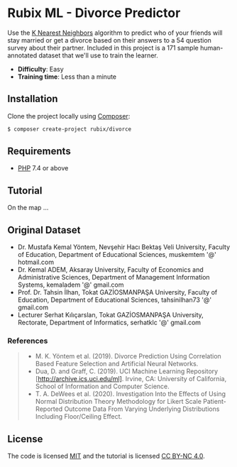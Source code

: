 # Rubix ML - Divorce Predictor
Use the [K Nearest Neighbors](https://docs.rubixml.com/latest/classifiers/k-nearest-neighbors.html) algorithm to predict who of your friends will stay married or get a divorce based on their answers to a 54 question survey about their partner. Included in this project is a 171 sample human-annotated dataset that we'll use to train the learner.

- **Difficulty**: Easy
- **Training time**: Less than a minute

## Installation
Clone the project locally using [Composer](https://getcomposer.org/):
```sh
$ composer create-project rubix/divorce
```

## Requirements
- [PHP](https://php.net) 7.4 or above

## Tutorial

On the map ...

## Original Dataset
- Dr. Mustafa Kemal Yöntem, Nevşehir Hacı Bektaş Veli University, Faculty of Education, Department of Educational Sciences, muskemtem '@' hotmail.com
- Dr. Kemal ADEM, Aksaray University, Faculty of Economics and Administrative Sciences, Department of Management Information Systems, kemaladem '@' gmail.com
- Prof. Dr. Tahsin İlhan, Tokat GAZİOSMANPAŞA University, Faculty of Education, Department of Educational Sciences, tahsinilhan73 '@' gmail.com
- Lecturer Serhat Kılıçarslan, Tokat GAZİOSMANPAŞA University, Rectorate, Department of Informatics, serhatklc '@' gmail.com

### References
>- M. K. Yöntem et al. (2019). Divorce Prediction Using Correlation Based Feature Selection and Artificial Neural Networks.
>- Dua, D. and Graff, C. (2019). UCI Machine Learning Repository [http://archive.ics.uci.edu/ml]. Irvine, CA: University of California, School of Information and Computer Science.
>- T. A. DeWees et al. (2020). Investigation Into the Effects of Using Normal Distribution Theory Methodology for Likert Scale Patient-Reported Outcome Data From Varying Underlying Distributions Including Floor/Ceiling Effect.

## License
The code is licensed [MIT](LICENSE) and the tutorial is licensed [CC BY-NC 4.0](https://creativecommons.org/licenses/by-nc/4.0/).
